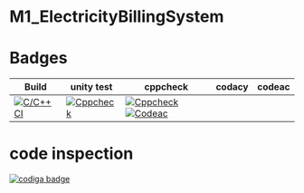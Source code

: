 # M1_ElectricityBillingSystem

# Badges

|Build| unity test| cppcheck| codacy| codeac|
---|---|---|---|---|
|[![C/C++ CI](https://github.com/chiranjeevimanikantachimata/M1_ElectricityBillingSystem/actions/workflows/c-build.yml/badge.svg)](https://github.com/chiranjeevimanikantachimata/M1_ElectricityBillingSystem/actions/workflows/c-build.yml)|[![Cppcheck](https://github.com/chiranjeevimanikantachimata/M1_ElectricityBillingSystem/actions/workflows/cppcheck.yml/badge.svg)](https://github.com/chiranjeevimanikantachimata/M1_ElectricityBillingSystem/actions/workflows/cppcheck.yml)|[![Cppcheck](https://github.com/chiranjeevimanikantachimata/M1_ElectricityBillingSystem/actions/workflows/cppcheck.yml/badge.svg)](https://github.com/chiranjeevimanikantachimata/M1_ElectricityBillingSystem/actions/workflows/cppcheck.yml)[![Codeac](https://static.codeac.io/badges/2-473262644.svg "Codeac")](https://app.codeac.io/github/chiranjeevimanikantachimata/M1_ElectricityBillingSystem)|

# code inspection

<a href="https://app.codiga.io/public/user/github/chiranjeevimanikantachimata">
   <img src="https://api.codiga.io/public/badge/user/github/chiranjeevimanikantachimata?style=light" alt="codiga badge" />
</a>